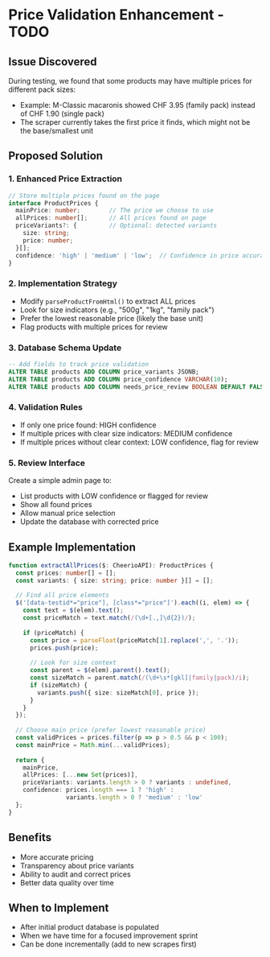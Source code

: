 # Price Validation Enhancement - TODO

## Issue Discovered
During testing, we found that some products may have multiple prices for different pack sizes:
- Example: M-Classic macaronis showed CHF 3.95 (family pack) instead of CHF 1.90 (single pack)
- The scraper currently takes the first price it finds, which might not be the base/smallest unit

## Proposed Solution

### 1. Enhanced Price Extraction
```typescript
// Store multiple prices found on the page
interface ProductPrices {
  mainPrice: number;        // The price we choose to use
  allPrices: number[];      // All prices found on page
  priceVariants?: {         // Optional: detected variants
    size: string;
    price: number;
  }[];
  confidence: 'high' | 'medium' | 'low';  // Confidence in price accuracy
}
```

### 2. Implementation Strategy
- Modify `parseProductFromHtml()` to extract ALL prices
- Look for size indicators (e.g., "500g", "1kg", "family pack")
- Prefer the lowest reasonable price (likely the base unit)
- Flag products with multiple prices for review

### 3. Database Schema Update
```sql
-- Add fields to track price validation
ALTER TABLE products ADD COLUMN price_variants JSONB;
ALTER TABLE products ADD COLUMN price_confidence VARCHAR(10);
ALTER TABLE products ADD COLUMN needs_price_review BOOLEAN DEFAULT FALSE;
```

### 4. Validation Rules
- If only one price found: HIGH confidence
- If multiple prices with clear size indicators: MEDIUM confidence
- If multiple prices without clear context: LOW confidence, flag for review

### 5. Review Interface
Create a simple admin page to:
- List products with LOW confidence or flagged for review
- Show all found prices
- Allow manual price selection
- Update the database with corrected price

## Example Implementation

```typescript
function extractAllPrices($: CheerioAPI): ProductPrices {
  const prices: number[] = [];
  const variants: { size: string; price: number }[] = [];
  
  // Find all price elements
  $('[data-testid*="price"], [class*="price"]').each((i, elem) => {
    const text = $(elem).text();
    const priceMatch = text.match(/(\d+[.,]\d{2})/);
    
    if (priceMatch) {
      const price = parseFloat(priceMatch[1].replace(',', '.'));
      prices.push(price);
      
      // Look for size context
      const parent = $(elem).parent().text();
      const sizeMatch = parent.match(/(\d+\s*[gkl]|family|pack)/i);
      if (sizeMatch) {
        variants.push({ size: sizeMatch[0], price });
      }
    }
  });
  
  // Choose main price (prefer lowest reasonable price)
  const validPrices = prices.filter(p => p > 0.5 && p < 100);
  const mainPrice = Math.min(...validPrices);
  
  return {
    mainPrice,
    allPrices: [...new Set(prices)],
    priceVariants: variants.length > 0 ? variants : undefined,
    confidence: prices.length === 1 ? 'high' : 
                variants.length > 0 ? 'medium' : 'low'
  };
}
```

## Benefits
- More accurate pricing
- Transparency about price variants
- Ability to audit and correct prices
- Better data quality over time

## When to Implement
- After initial product database is populated
- When we have time for a focused improvement sprint
- Can be done incrementally (add to new scrapes first)